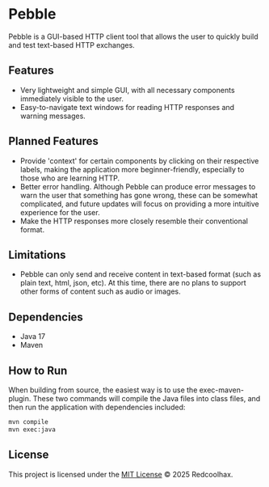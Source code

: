 # Pebble
Pebble is a GUI-based HTTP client tool that allows the user to quickly build and test text-based HTTP exchanges.

## Features
- Very lightweight and simple GUI, with all necessary components immediately visible to the user.
- Easy-to-navigate text windows for reading HTTP responses and warning messages.

## Planned Features
- Provide 'context' for certain components by clicking on their respective labels, making the application more beginner-friendly, especially to those who are learning HTTP.
- Better error handling. Although Pebble can produce error messages to warn the user that something has gone wrong, these can be somewhat complicated, and future updates will focus on providing a more intuitive experience for the user.
- Make the HTTP responses more closely resemble their conventional format.

## Limitations
- Pebble can only send and receive content in text-based format (such as plain text, html, json, etc). At this time, there are no plans to support other forms of content such as audio or images.

## Dependencies
- Java 17
- Maven

## How to Run
When building from source, the easiest way is to use the exec-maven-plugin. These two commands will compile the Java files into class files, and then run the application with dependencies included:
```bash
mvn compile
mvn exec:java
```

## License
This project is licensed under the [MIT License](LICENSE) © 2025 Redcoolhax.
